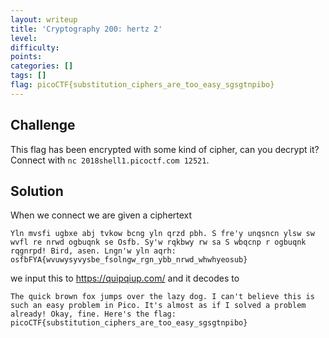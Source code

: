 ```yaml
---
layout: writeup
title: 'Cryptography 200: hertz 2'
level: 
difficulty: 
points: 
categories: []
tags: []
flag: picoCTF{substitution_ciphers_are_too_easy_sgsgtnpibo}
---
```

## Challenge

This flag has been encrypted with some kind of cipher, can you decrypt
it? Connect with `nc 2018shell1.picoctf.com 12521`.

## Solution

When we connect we are given a ciphertext

    Yln mvsfi ugbxe abj tvkow bcng yln qrzd pbh. S fre'y unqsncn ylsw sw wvfl re nrwd ogbuqnk se Osfb. Sy'w rqkbwy rw sa S wbqcnp r ogbuqnk rqgnrpd! Bird, asen. Lngn'w yln aqrh: osfbFYA{wvuwysyvysbe_fsolngw_rgn_ybb_nrwd_whwhyeosub}

we input this to https://quipqiup.com/ and it decodes to

    The quick brown fox jumps over the lazy dog. I can't believe this is such an easy problem in Pico. It's almost as if I solved a problem already! Okay, fine. Here's the flag: picoCTF{substitution_ciphers_are_too_easy_sgsgtnpibo}

